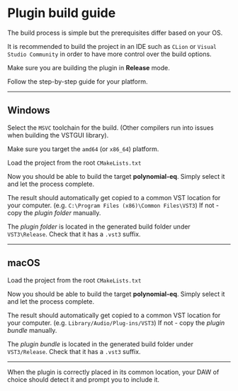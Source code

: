# Plugin build guide

The build process is simple but the prerequisites differ based on your OS.

It is recommended to build the project in an IDE such as `CLion` or `Visual Studio Community` in order to have more control over the build options.

Make sure you are building the plugin in **Release** mode.

Follow the step-by-step guide for your platform.

---

## Windows

Select the `MSVC` toolchain for the build. (Other compilers run into issues when building the VSTGUI library).

Make sure you target the `amd64` (or `x86_64`) platform.  

Load the project from the root `CMakeLists.txt`

Now you should be able to build the target **polynomial-eq**. Simply select it and let the process complete.

The result should automatically get copied to a common VST location for your computer. (e.g. `C:\Program Files (x86)\Common Files\VST3`) If not - copy the *plugin folder* manually.

The *plugin folder* is located in the generated build folder under `VST3\Release`. Check that it has a `.vst3` suffix.

---

## macOS

Load the project from the root `CMakeLists.txt`

Now you should be able to build the target **polynomial-eq**. Simply select it and let the process complete.

The result should automatically get copied to a common VST location for your computer. (e.g. `Library/Audio/Plug-ins/VST3`) If not - copy the *plugin bundle* manually.

The *plugin bundle* is located in the generated build folder under `VST3/Release`. Check that it has a `.vst3` suffix.

---

When the plugin is correctly placed in its common location, your DAW of choice should detect it and prompt you to include it.
